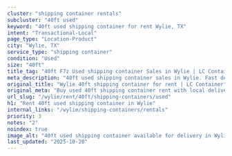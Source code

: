 ```yaml
---
cluster: "shipping container rentals"
subcluster: "40ft used"
keyword: "40ft used shipping container for rent Wylie, TX"
intent: "Transactional-Local"
page_type: "Location-Product"
city: "Wylie, TX"
service_type: "shipping container"
condition: "Used"
size: "40ft"
title_tag: "40ft F7z Used shipping container Sales in Wylie | LC Container"
meta_description: "40ft used shipping container sales in Wylie. Fast delivery, competitive pricing. Serving shipping containers area. Quote ID: BUM. Call (214) 524-4168 for your free quote today."
original_title: "Wylie 40ft shipping container for rent | LC Container"
original_meta: "Buy used 40ft shipping container rent with local delivery in Wylie, TX. LC Container — local Since 2003. Request a fast quote today."
url_slug: "/wylie/rent/40ft/shipping-containers/used"
h1: "Rent 40ft used shipping container in Wylie"
internal_links: "/wylie/shipping-containers/rentals"
priority: 3
notes: "2"
noindex: true
image_alt: "40ft used shipping container available for delivery in Wylie"
last_updated: "2025-10-20"
---
```


<!-- TODO: Add unique city/inventory copy, images, and internal links here. -->
